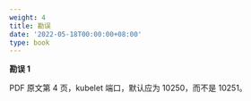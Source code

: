 ```yaml
---
weight: 4
title: 勘误
date: '2022-05-18T00:00:00+08:00'
type: book
---
```


**勘误 1**

PDF 原文第 4 页，kubelet 端口，默认应为 10250，而不是 10251。

